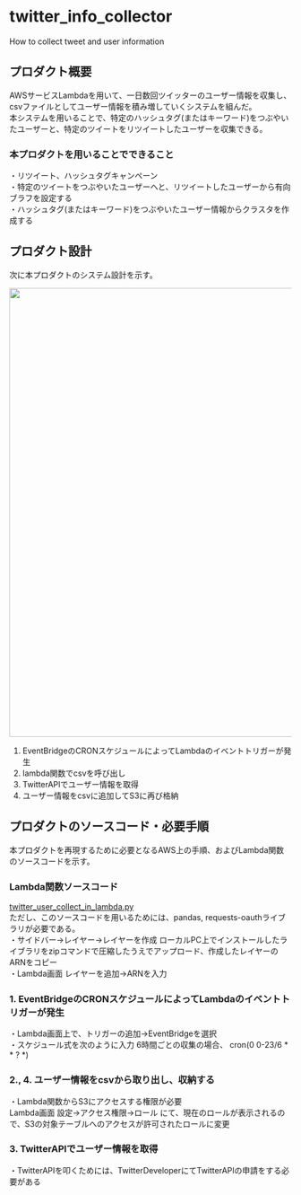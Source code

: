 # twitter_info_collector
How to collect tweet and user information

## プロダクト概要
AWSサービスLambdaを用いて、一日数回ツイッターのユーザー情報を収集し、csvファイルとしてユーザー情報を積み増していくシステムを組んだ。\
本システムを用いることで、特定のハッシュタグ(またはキーワード)をつぶやいたユーザーと、特定のツイートをリツイートしたユーザーを収集できる。
### 本プロダクトを用いることでできること
・リツイート、ハッシュタグキャンペーン\
・特定のツイートをつぶやいたユーザーへと、リツイートしたユーザーから有向ブラフを設定する\
・ハッシュタグ(またはキーワード)をつぶやいたユーザー情報からクラスタを作成する

## プロダクト設計
次に本プロダクトのシステム設計を示す。

<img src="https://user-images.githubusercontent.com/92337825/157008573-3add83a6-2ddb-4763-bfac-4aa317d239c6.png" width="800">

1. EventBridgeのCRONスケジュールによってLambdaのイベントトリガーが発生
2. lambda関数でcsvを呼び出し
3. TwitterAPIでユーザー情報を取得
4. ユーザー情報をcsvに追加してS3に再び格納

## プロダクトのソースコード・必要手順
本プロダクトを再現するために必要となるAWS上の手順、およびLambda関数のソースコードを示す。

### Lambda関数ソースコード
<a href="https://github.com/petlabo/twitter_info_collector/blob/main/twitter_user_collect_in_lambda.py">twitter_user_collect_in_lambda.py</a>\
ただし、このソースコードを用いるためには、pandas, requests-oauthライブラリが必要である。\
・サイドバー->レイヤー->レイヤーを作成 ローカルPC上でインストールしたライブラリをzipコマンドで圧縮したうえでアップロード、作成したレイヤーのARNをコピー\
・Lambda画面 レイヤーを追加->ARNを入力

### 1. EventBridgeのCRONスケジュールによってLambdaのイベントトリガーが発生
・Lambda画面上で、トリガーの追加->EventBridgeを選択\
・スケジュール式を次のように入力 6時間ごとの収集の場合、 cron(0 0-23/6 \* \* ? \*) 

### 2., 4. ユーザー情報をcsvから取り出し、収納する
・Lambda関数からS3にアクセスする権限が必要\
Lambda画面 設定->アクセス権限->ロール にて、現在のロールが表示されるので、S3の対象テーブルへのアクセスが許可されたロールに変更

### 3. TwitterAPIでユーザー情報を取得
・TwitterAPIを叩くためには、TwitterDeveloperにてTwitterAPIの申請をする必要がある
